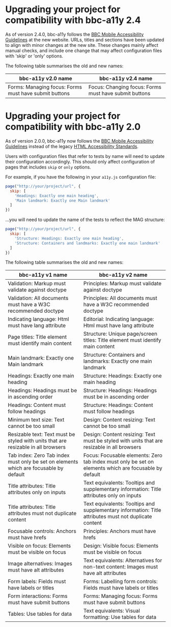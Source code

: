 # Upgrading your project for compatibility with bbc-a11y 2.4

As of version 2.4.0, bbc-a11y follows the [BBC Mobile Accessibility Guidelines](https://www.bbc.co.uk/accessibility/forproducts/guides/mobile/) at the new website. URLs, titles and sections have been updated to align with minor changes at the new site. These changes mainly affect manual checks, and include one change that may affect configuration files with 'skip' or 'only' options.

The following table summarises the old and new names:

| bbc-a11y v2.0 name                                                                      | bbc-a11y v2.4 name                                                                                      |
| ------------------------------------------------------------------------------------- | ----------------------------------------------------------------------------------------------------- |
| Forms: Managing focus: Forms must have submit buttons                                 | Focus: Changing focus: Forms must have submit buttons                                                 |



# Upgrading your project for compatibility with bbc-a11y 2.0

As of version 2.0.0, bbc-a11y now follows the
[BBC Mobile Accessibility Guidelines](http://www.bbc.co.uk/guidelines/futuremedia/accessibility/mobile)
instead of the legacy [HTML Accessibility Standards](http://www.bbc.co.uk/guidelines/futuremedia/accessibility/html/).

Users with configuration files that refer to tests by name will need to update
their configuration accordingly. This should only affect configuration of pages
that includes `skip` or `only` options.

For example, if you have the following in your `a11y.js` configuration file:

```js
page("http://your/project/url", {
  skip: [
    'Headings: Exactly one main heading',
    'Main landmark: Exactly one Main landmark'
  ]
})
```
...you will need to update the name of the tests to reflect the MAG structure:

```js
page("http://your/project/url", {
  skip: [
    'Structure: Headings: Exactly one main heading',
    'Structure: Containers and landmarks: Exactly one main landmark'
  ]
})
```

The following table summarises the old and new names:

| bbc-a11y v1 name                                                                      | bbc-a11y v2 name                                                                                      |
| ------------------------------------------------------------------------------------- | ----------------------------------------------------------------------------------------------------- |
| Validation: Markup must validate against doctype                                      | Principles: Markup must validate against doctype                                                      |
| Validation: All documents must have a W3C recommended doctype                         | Principles: All documents must have a W3C recommended doctype                                         |
| Indicating language: Html must have lang attribute                                    | Editorial: Indicating language: Html must have lang attribute                                         |
| Page titles: Title element must identify main content                                 | Structure: Unique page/screen titles: Title element must identify main content                        |
| Main landmark: Exactly one Main landmark                                              | Structure: Containers and landmarks: Exactly one main landmark                                        |
| Headings: Exactly one main heading                                                    | Structure: Headings: Exactly one main heading                                                         |
| Headings: Headings must be in ascending order                                         | Structure: Headings: Headings must be in ascending order                                              |
| Headings: Content must follow headings                                                | Structure: Headings: Content must follow headings                                                     |
| Minimum text size: Text cannot be too small                                           | Design: Content resizing: Text cannot be too small                                                    |
| Resizable text: Text must be styled with units that are resizable in all browsers     | Design: Content resizing: Text must be styled with units that are resizable in all browsers           |
| Tab index: Zero Tab index must only be set on elements which are focusable by default | Focus: Focusable elements: Zero tab index must only be set on elements which are focusable by default |
| Title attributes: Title attributes only on inputs                                     | Text equivalents: Tooltips and supplementary information: Title attributes only on inputs             |
| Title attributes: Title attributes must not duplicate content                         | Text equivalents: Tooltips and supplementary information: Title attributes must not duplicate content |
| Focusable controls: Anchors must have hrefs                                           | Principles: Anchors must have hrefs                                                                   |
| Visible on focus: Elements must be visible on focus                                   | Design: Visible focus: Elements must be visible on focus                                              |
| Image alternatives: Images must have alt attributes                                   | Text equivalents: Alternatives for non-text content: Images must have alt attributes                  |
| Form labels: Fields must have labels or titles                                        | Forms: Labelling form controls: Fields must have labels or titles                                     |
| Form interactions: Forms must have submit buttons                                     | Forms: Managing focus: Forms must have submit buttons                                                 |
| Tables: Use tables for data                                                           | Text equivalents: Visual formatting: Use tables for data                                              |

